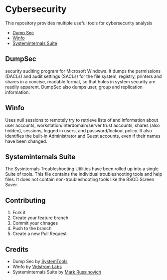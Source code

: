 # Cybersecurity
This repository provides multiple useful tools for cybersecurity analysis

* [Dump Sec](https://www.systemtools.com/)
* [Winfo](https://vidstromlabs.com/)
* [Systeminternals Suite](https://learn.microsoft.com/en-us/sysinternals)

## DumpSec
security auditing program for Microsoft Windows. It dumps the permissions (DACLs) and audit settings (SACLs) for the file system, registry, printers and shares in a concise, readable format, so that holes in system security are readily apparent. DumpSec also dumps user, group and replication information.

## Winfo
Uses null sessions to remotely try to retrieve lists of and information about user accounts, workstation/interdomain/server trust accounts, shares (also hidden), sessions, logged in users, and password/lockout policy. It also identifies the built-in Administrator and Guest accounts, even if their names have been changed. 

## Systeminternals Suite
The Sysinternals Troubleshooting Utilities have been rolled up into a single Suite of tools. This file contains the individual troubleshooting tools and help files. It does not contain non-troubleshooting tools like the BSOD Screen Saver.

## Contributing
1. Fork it
2. Create your feature branch
3. Commit your chnages
4. Push to the branch
5. Create a new Pull Request

## Credits
* Dump Sec by [SystemTools](https://www.systemtools.com/)
* Winfo by [Vidstrom Labs](https://vidstromlabs.com/)
* Systeminternals Suite by [Mark Russinovich](https://learn.microsoft.com/en-us/sysinternals)
